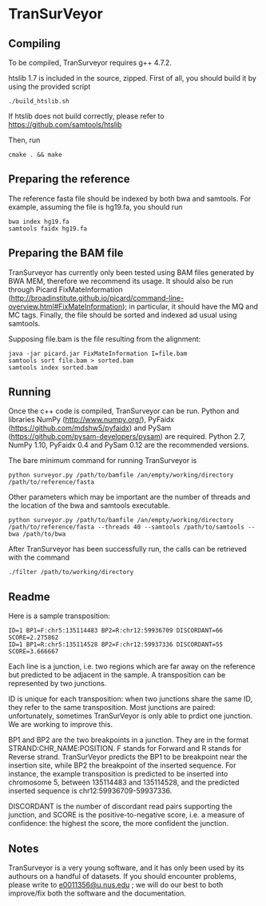 # TranSurVeyor

## Compiling

To be compiled, TranSurveyor requires g++ 4.7.2.

htslib 1.7 is included in the source, zipped. First of all, you should build it by using the provided script
```
./build_htslib.sh
```
If htslib does not build correctly, please refer to https://github.com/samtools/htslib

Then, run

```
cmake . && make
```

## Preparing the reference

The reference fasta file should be indexed by both bwa and samtools. For example, assuming the file is hg19.fa, you should run
```
bwa index hg19.fa
samtools faidx hg19.fa
```

## Preparing the BAM file

TranSurveyor has currently only been tested using BAM files generated by BWA MEM, therefore we recommend its usage. 
It should also be run through Picard FixMateInformation (http://broadinstitute.github.io/picard/command-line-overview.html#FixMateInformation);
in particular, it should have the MQ and MC tags.
Finally, the file should be sorted and indexed ad usual using samtools.

Supposing file.bam is the file resulting from the alignment:
```
java -jar picard.jar FixMateInformation I=file.bam
samtools sort file.bam > sorted.bam
samtools index sorted.bam
```

## Running 

Once the c++ code is compiled, TranSurveyor can be run. Python and libraries NumPy (http://www.numpy.org/), PyFaidx (https://github.com/mdshw5/pyfaidx) and PySam (https://github.com/pysam-developers/pysam) are required. Python 2.7, NumPy 1.10, PyFaidx 0.4 and PySam 0.12 are the recommended versions.

The bare minimum command for running TranSurveyor is 
```
python surveyor.py /path/to/bamfile /an/empty/working/directory /path/to/reference/fasta
```

Other parameters which may be important are the number of threads and the location of the bwa and samtools executable.
```
python surveyor.py /path/to/bamfile /an/empty/working/directory	/path/to/reference/fasta --threads 40 --samtools /path/to/samtools --bwa /path/to/bwa
```

After TranSurveyor has been successfully run, the calls can be retrieved with the command
```
./filter /path/to/working/directory
```

## Readme

Here is a sample transposition:

```
ID=1 BP1=F:chr5:135114483 BP2=R:chr12:59936709 DISCORDANT=66 SCORE=2.275862
ID=1 BP1=R:chr5:135114528 BP2=F:chr12:59937336 DISCORDANT=55 SCORE=3.666667
```

Each line is a junction, i.e. two regions which are far away on the reference but predicted to be adjacent in the sample. A transposition can be represented by two junctions.

ID is unique for each transposition: when two junctions share the same ID, they refer to the same transposition. Most junctions are paired: unfortunately, sometimes TranSurVeyor is only able to
prdict one junction. We are working to improve this.

BP1 and BP2 are the two breakpoints in a junction. They are in the format STRAND:CHR_NAME:POSITION. F stands for Forward and R stands for Reverse strand. TranSurVeyor predicts the BP1 to be 
breakpoint near the insertion site, while BP2 the breakpoint of the inserted sequence. For instance, the example transposition is predicted to be inserted into chromosome 5, between 135114483 and
135114528, and the predicted inserted sequence is chr12:59936709-59937336.

DISCORDANT is the number of discordant read pairs supporting the junction, and SCORE is the positive-to-negative score, i.e. a measure of confidence: the highest the score, the more confident the 
junction.

## Notes

TranSurveyor is a very young software, and it has only been used by its authours on a handful of datasets. 
If you should encounter problems, please write to e0011356@u.nus.edu ; we will do our best to both improve/fix both the software and the documentation.

